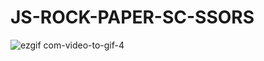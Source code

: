 # JS-ROCK-PAPER-SC-SSORS
![ezgif com-video-to-gif-4](https://github.com/yosumei/JS-ROCK-PAPER-SC-SSORS/assets/147663700/c15e3d17-ae70-4b18-bb7b-5d46049c123b)
